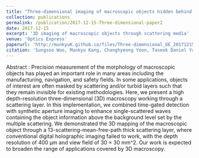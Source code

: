 ```yaml
---
title: "Three-dimensional imaging of macroscopic objects hidden behind scattering media using time-gated aperture synthesis"
collection: publications
permalink: /publication/2017-12-15-Three-dimensional-paper2
date: 2017-12-15
excerpt: '3D imaging of macroscopic objects through scattering media'
venue: 'Optics Express'
paperurl: 'http://munkyuK.github.io/files/Three-dimensional_OE_20171215.pdf'
citation: 'Sungsoo Woo, Munkyu Kang, Changhyeong Yoon, Taseok Daniel Yang, Youngwoon Choi and Wonshik Choi, &quot;Three-dimensional imaging of macroscopic objects hidden behind scattering media using time-gated aperture synthesis&quot;, <i>Optics Express</i>., 25, 32722 (2017).'
---
```


Abstract : Precision measurement of the morphology of macroscopic objects has played an important role in many areas including the manufacturing, navigation, and safety fields. In some applications, objects of interest are often masked by scattering and/or turbid layers such that they remain invisible for existing methodologies. Here, we present a high depth-resolution three-dimensional (3D) macroscopy working through a scattering layer. In this implementation, we combined time-gated detection with synthetic aperture imaging to enhance single-scattered waves containing the object information above the background level set by the multiple scattering. We demonstrated the 3D mapping of the macroscopic object through a 13-scattering-mean-free-path thick scattering layer, where conventional digital holographic imaging failed to work, with the depth resolution of 400 μm and view field of 30 × 30 mm^2. Our work is expected to broaden the range of applications covered by 3D macroscopy.
